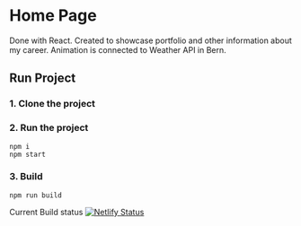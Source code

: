 # Home Page
Done with React.
Created to showcase portfolio and other information about my career.
Animation is connected to Weather API in Bern.

## Run Project
### 1. Clone the project

### 2. Run the project
```shell
npm i
npm start
```

### 3. Build
```shell
npm run build
```

Current Build status
[![Netlify Status](https://api.netlify.com/api/v1/badges/915cc68a-93af-4f91-b0b0-caafb56668f7/deploy-status)](https://app.netlify.com/sites/dainty-kleicha-cba9e5/deploys)

